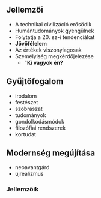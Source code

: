 ## Jellemzői
- A technikai civilizáció erősödik
- Humántudományok gyengülnek
- Folytatja a 20. sz-i tendenciákat 
- **Jövőfélelem** 
- Az értékek viszonylagosak
- Személyiség megkérdőjelezése
	- **"Ki vagyok én?**
## Gyűjtőfogalom
- irodalom
- festészet
- szobrászat 
- tudományok
- gondolkodásmódok
- filozófiai rendszerek
- kortudat

## Modernség megújítása
- neoavantgárd
- újrealizmus
### Jellemzőik
